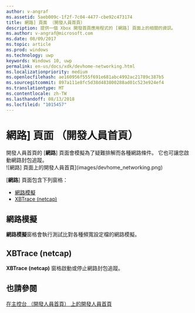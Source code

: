 ```yaml
---
author: v-angraf
ms.assetid: 5aeb009c-1f2f-7c04-4477-cbe92c473174
title: 網路] 頁面 （開發人員首頁）
description: 提供一個 Xbox 開發首頁應用程式的 [網路] 頁面上的相關的資訊。
ms.author: v-angraf@microsoft.com
ms.date: 08/09/2017
ms.topic: article
ms.prod: windows
ms.technology: uwp
keywords: Windows 10, uwp
permalink: en-us/docs/xdk/devhome-networking.html
ms.localizationpriority: medium
ms.openlocfilehash: ae160956f555f691e681abc4992ac21789c387b5
ms.sourcegitcommit: 897a111e8fc5d38d483800288ad01c523e924ef4
ms.translationtype: MT
ms.contentlocale: zh-TW
ms.lasthandoff: 08/13/2018
ms.locfileid: "1015457"
---
```

# <a name="networking-page-dev-home"></a>網路] 頁面 （開發人員首頁）
   
  
開發人員首頁的 [**網路**] 頁面會模擬為了疑難排解而各種網路條件。 它也可讓您啟動網路封包追蹤。   
 ![網路] 頁面上的開發人員首頁](images/devhome_networking.png)   
  
[**網路**] 頁面包含下列窗格：   
 
   *  [網路模擬](#ID4EEB)  
   *  [XBTrace (netcap)](#ID4EOB)  

 
<a id="ID4EEB"></a>

   

## <a name="network-simulation"></a>網路模擬  
   
  
**網路模擬**窗格會執行測試比對各種頻寬設定檔的網路模擬。   
  
<a id="ID4EOB"></a>

   

## <a name="xbtrace-netcap"></a>XBTrace (netcap)  
   
  
**XBTrace (netcap)** 窗格啟動或停止網路封包追蹤。   
  
<a id="ID4E2B"></a>

   

## <a name="see-also"></a>也請參閱  
 [在主控台 （開發人員首頁） 上的開發人員首頁](dev-home.md)

  